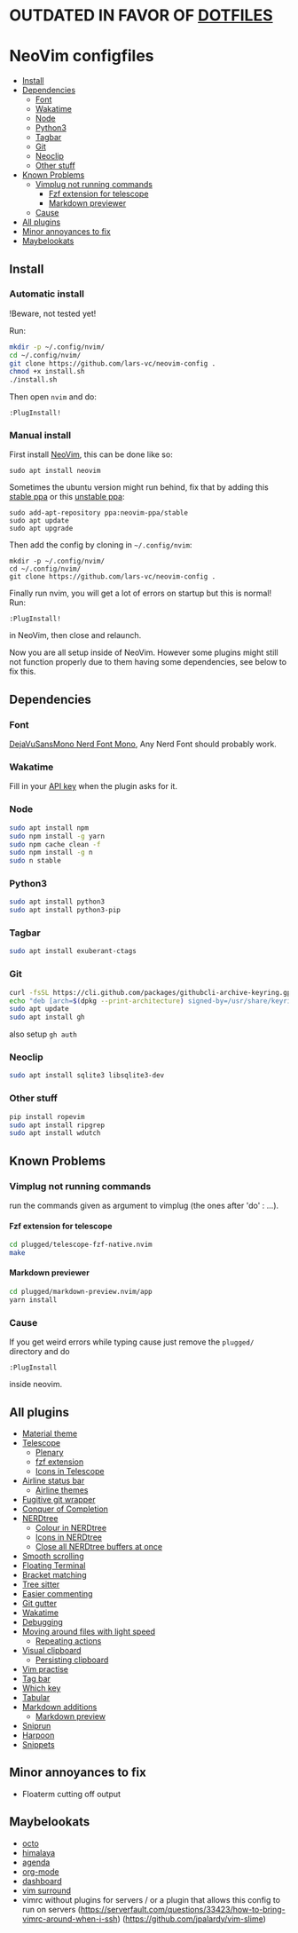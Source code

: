 # OUTDATED IN FAVOR OF [DOTFILES](https://github.com/lars-vc/dotfiles)

# NeoVim configfiles

* [Install](#install)
* [Dependencies](#dependencies)
  * [Font](#font)
  * [Wakatime](#wakatime)
  * [Node](#node)
  * [Python3](#python3)
  * [Tagbar](#tagbar)
  * [Git](#git)
  * [Neoclip](#neoclip)
  * [Other stuff](#other-stuff)
* [Known Problems](#known-problems)
  * [Vimplug not running commands](#vimplug-not-running-commands)
    * [Fzf extension for telescope](#fzf-extension-for-telescope)
    * [Markdown previewer](#markdown-previewer)
  * [Cause](#cause)
* [All plugins](#all-plugins)
* [Minor annoyances to fix](#minor-annoyances-to-fix)
* [Maybelookats](#maybelookats)

## Install
### Automatic install
!Beware, not tested yet!

Run:
```sh
mkdir -p ~/.config/nvim/
cd ~/.config/nvim/
git clone https://github.com/lars-vc/neovim-config .
chmod +x install.sh
./install.sh
```
Then open `nvim` and do:
```
:PlugInstall!
```

### Manual install
First install [NeoVim](https://github.com/neovim/neovim), this can be done like so:
```
sudo apt install neovim
```

Sometimes the ubuntu version might run behind, fix that by adding this [stable ppa](https://code.launchpad.net/~neovim-ppa/+archive/ubuntu/stable) or this [unstable ppa](https://code.launchpad.net/~neovim-ppa/+archive/ubuntu/unstable):
```
sudo add-apt-repository ppa:neovim-ppa/stable
sudo apt update
sudo apt upgrade
```

Then add the config by cloning in `~/.config/nvim`:
```
mkdir -p ~/.config/nvim/
cd ~/.config/nvim/
git clone https://github.com/lars-vc/neovim-config .
```
Finally run nvim, you will get a lot of errors on startup but this is normal! Run:
```
:PlugInstall!
```
in NeoVim, then close and relaunch.

Now you are all setup inside of NeoVim. However some plugins might still not function properly due to them having some dependencies, see below to fix this.

## Dependencies

### Font
[DejaVuSansMono Nerd Font Mono](https://github.com/ryanoasis/nerd-fonts/tree/master/patched-fonts/DejaVuSansMono/Regular/complete),
Any Nerd Font should probably work.

### Wakatime
Fill in your [API key](https://wakatime.com/settings/api-key) when the plugin asks for it.

### Node
```sh
sudo apt install npm
sudo npm install -g yarn
sudo npm cache clean -f
sudo npm install -g n
sudo n stable
```

### Python3
```sh
sudo apt install python3
sudo apt install python3-pip
```

### Tagbar
```sh
sudo apt install exuberant-ctags
```

### Git
```sh
curl -fsSL https://cli.github.com/packages/githubcli-archive-keyring.gpg | sudo dd of=/usr/share/keyrings/githubcli-archive-keyring.gpg
echo "deb [arch=$(dpkg --print-architecture) signed-by=/usr/share/keyrings/githubcli-archive-keyring.gpg] https://cli.github.com/packages stable main" | sudo tee /etc/apt/sources.list.d/github-cli.list > /dev/null
sudo apt update
sudo apt install gh
```
also setup `gh auth`

### Neoclip
```sh
sudo apt install sqlite3 libsqlite3-dev
```

### Other stuff
```sh
pip install ropevim
sudo apt install ripgrep
sudo apt install wdutch
```

## Known Problems

### Vimplug not running commands
run the commands given as argument to vimplug (the ones after 'do' : ...).

#### Fzf extension for telescope
```sh
cd plugged/telescope-fzf-native.nvim
make
```

#### Markdown previewer
```sh
cd plugged/markdown-preview.nvim/app
yarn install
```

### Cause
If you get weird errors while typing cause just remove the `plugged/` directory and do
```viml
:PlugInstall
```
inside neovim.

## All plugins

* [Material theme](https://github.com/marko-cerovac/material.nvim/)
* [Telescope](https://github.com/nvim-telescope/telescope.nvim/)
    * [Plenary](https://github.com/nvim-lua/plenary.nvim/)
    * [fzf extension](https://github.com/nvim-telescope/telescope-fzf-native.nvim')
    * [Icons in Telescope](https://github.com/kyazdani42/nvim-web-devicons/)
* [Airline status bar](https://github.com/vim-airline/vim-airline/)
    * [Airline themes](https://github.com/vim-airline/vim-airline-themes/)
* [Fugitive git wrapper](https://github.com/tpope/vim-fugitive/)
* [Conquer of Completion](https://github.com/neoclide/coc.nvim)
* [NERDtree](https://github.com/preservim/nerdtree/)
    * [Colour in NERDtree](https://github.com/tiagofumo/vim-nerdtree-syntax-highlight/)
    * [Icons in NERDtree](https://github.com/ryanoasis/vim-devicons/)
    * [Close all NERDtree buffers at once](https://github.com/jistr/vim-nerdtree-tabs/)
* [Smooth scrolling](https://github.com/psliwka/vim-smoothie/)
* [Floating Terminal](https://github.com/voldikss/vim-floaterm/)
* [Bracket matching](https://github.com/jiangmiao/auto-pairs/)
* [Tree sitter](https://github.com/nvim-treesitter/nvim-treesitter)
* [Easier commenting](https://github.com/tpope/vim-commentary/)
* [Git gutter](https://github.com/airblade/vim-gitgutter/)
* [Wakatime](https://github.com/wakatime/vim-wakatime/)
* [Debugging](https://github.com/puremourning/vimspector/)
* [Moving around files with light speed](https://github.com/ggandor/lightspeed.nvim/)
    * [Repeating actions](https://github.com/tpope/vim-repeat/)
* [Visual clipboard](https://github.com/AckslD/nvim-neoclip.lua/)
    * [Persisting clipboard](https://github.com/tami5/sqlite.lua/)
* [Vim practise](https://github.com/ThePrimeagen/vim-be-good/)
* [Tag bar](https://github.com/preservim/tagbar/)
* [Which key](https://github.com/folke/which-key.nvim/)
* [Tabular](https://github.com/godlygeek/tabular/)
* [Markdown additions](https://github.com/preservim/vim-markdown/)
    * [Markdown preview](https://github.com/iamcco/markdown-preview.nvim/)
* [Sniprun](https://github.com/michaelb/sniprun)
* [Harpoon](https://github.com/ThePrimeagen/harpoon)
* [Snippets](https://github.com/rafamadriz/friendly-snippets)

## Minor annoyances to fix
* Floaterm cutting off output

## Maybelookats
* [octo](https://github.com/pwntester/octo.nvim)
* [himalaya](https://github.com/soywod/himalaya)
* [agenda](https://github.com/dhruvasagar/vim-dotoo)
* [org-mode](https://github.com/vimoutliner/vimoutliner)
* [dashboard](https://github.com/glepnir/dashboard-nvim)
* [vim surround](https://github.com/tpope/vim-surround)
* vimrc without plugins for servers / or a plugin that allows this config to run on servers (https://serverfault.com/questions/33423/how-to-bring-vimrc-around-when-i-ssh) (https://github.com/jpalardy/vim-slime)

